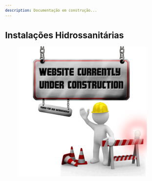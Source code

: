 ```yaml
---
description: Documentação em construção...
---
```


# Instalações Hidrossanitárias

<figure><img src="../../.gitbook/assets/image (2) (1) (1).png" alt=""><figcaption></figcaption></figure>
